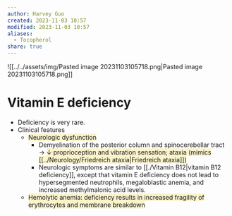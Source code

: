 ```yaml
---
author: Harvey Guo
created: 2023-11-03 10:57
modified: 2023-11-03 10:57
aliases:
  - Tocopherol
share: true
---
```


![[../../assets/img/Pasted image 20231103105718.png|Pasted image 20231103105718.png]]
# Vitamin E deficiency
- Deficiency is very rare.
- Clinical features
	- <span style="background:rgba(240, 200, 0, 0.2)">Neurologic dysfunction</span>
		- Demyelination of the posterior column and spinocerebellar tract → <span style="background:rgba(240, 200, 0, 0.2)">↓ proprioception and vibration sensation; ataxia (mimics [[../Neurology/Friedreich ataxia|Friedreich ataxia]])</span>
		- Neurologic symptoms are similar to [[./Vitamin B12|vitamin B12 deficiency]], except that vitamin E deficiency does not lead to hypersegmented neutrophils, megaloblastic anemia, and increased methylmalonic acid levels. 
	- <span style="background:rgba(240, 200, 0, 0.2)">Hemolytic anemia: deficiency results in increased fragility of erythrocytes and membrane breakdown</span>